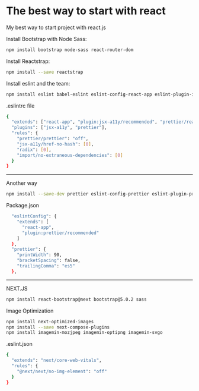 
# The best way to start with react
My best way to start project with react.js

Install Bootstrap with Node Sass:
```sh
npm install bootstrap node-sass react-router-dom
```

Install Reactstrap:
```sh
npm install --save reactstrap
```

Install eslint and the team:
```sh
npm install eslint babel-eslint eslint-config-react-app eslint-plugin-import eslint-plugin-jsx-a11y eslint-plugin-prettier eslint-plugin-react prettier --save-dev
```

.eslintrc file
```sh
{
  "extends": ["react-app", "plugin:jsx-a11y/recommended", "prettier/react"],
  "plugins": ["jsx-a11y", "prettier"],
  "rules": {
    "prettier/prettier": "off",
    "jsx-a11y/href-no-hash": [0],
    "radix": [0],
    "import/no-extraneous-dependencies": [0]
  }
}

```

------------------------------------------------------------------------------------

Another way
```sh
npm install --save-dev prettier eslint-config-prettier eslint-plugin-prettier
```

Package.json
```sh
  "eslintConfig": {
    "extends": [
      "react-app",
      "plugin:prettier/recommended"
    ]
  },
  "prettier": {
    "printWidth": 90,
    "bracketSpacing": false,
    "trailingComma": "es5"
  },
```

------------------------------------------------------------------------------------

NEXT.JS
```sh
npm install react-bootstrap@next bootstrap@5.0.2 sass
```

Image Optimization
```sh
npm install next-optimized-images
npm install --save next-compose-plugins
npm install imagemin-mozjpeg imagemin-optipng imagemin-svgo
```

.eslint.json
```sh
{
  "extends": "next/core-web-vitals",
  "rules": {
    "@next/next/no-img-element": "off"
  }
}
```
